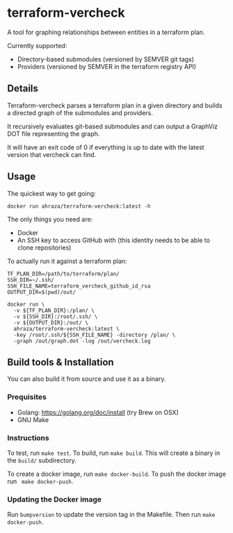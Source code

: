 # terraform-vercheck

A tool for graphing relationships between entities in a terraform plan.

Currently supported:
  - Directory-based submodules (versioned by SEMVER git tags)
  - Providers (versioned by SEMVER in the terraform registry API)

## Details

Terraform-vercheck parses a terraform plan in a given directory and builds a
directed graph of the submodules and providers.

It recursively evaluates git-based submodules and can output a GraphViz DOT
file representing the graph.

It will have an exit code of 0
if everything is up to date with the latest version that vercheck can find.


## Usage

The quickest way to get going:

```
docker run ahraza/terraform-vercheck:latest -h
```

The only things you need are:

* Docker
* An SSH key to access GitHub with (this identity needs to be able to clone
repositories)

To actually run it against a terraform plan:

```
TF_PLAN_DIR=/path/to/terraform/plan/
SSH_DIR=~/.ssh/
SSH_FILE_NAME=terraform_vercheck_github_id_rsa
OUTPUT_DIR=$(pwd)/out/

docker run \
  -v ${TF_PLAN_DIR}:/plan/ \
  -v ${SSH_DIR}:/root/.ssh/ \
  -v ${OUTPUT_DIR}:/out/ \
  ahraza/terraform-vercheck:latest \
  -key /root/.ssh/${SSH_FILE_NAME} -directory /plan/ \
  -graph /out/graph.dot -log /out/vercheck.log
```

## Build tools & Installation

You can also build it from source and use it as a binary.

### Prequisites

* Golang: https://golang.org/doc/install (try Brew on OSX)
* GNU Make

### Instructions

To test, run `make test`.
To build, run `make build`. This will create a binary in the `build/`
subdirectory.

To create a docker image, run `make docker-build`.
To push the docker image run ` make docker-push`.

### Updating the Docker image

Run `bumpversion` to update the version tag in the Makefile. Then run `make docker-push`.
